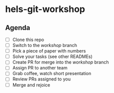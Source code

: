 # hels-git-workshop

## Agenda
 - [ ] Clone this repo
 - [ ] Switch to the *workshop* branch
 - [ ] Pick a piece of paper with numbers
 - [ ] Solve your tasks (see other READMEs)
 - [ ] Create PR for merge into the *workshop* branch
 - [ ] Assign PR to another team
 - [ ] Grab coffee, watch short presentation
 - [ ] Review PRs assigned to you
 - [ ] Merge and rejoice
